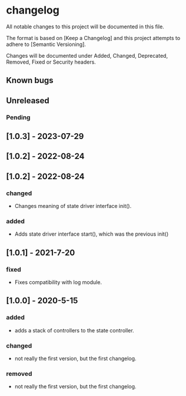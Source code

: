 # changelog

All notable changes to this project will be documented in this file.

The format is based on [Keep a Changelog] and this project attempts to adhere to [Semantic Versioning].

Changes will be documented under Added, Changed, Deprecated, Removed, Fixed or Security headers.

## Known bugs

## Unreleased

### Pending

## [1.0.3] - 2023-07-29
## [1.0.2] - 2022-08-24

## [1.0.2] - 2022-08-24
### changed
- Changes meaning of state driver interface init().

### added
- Adds state driver interface start(), which was the previous init()

## [1.0.1] - 2021-7-20
### fixed
- Fixes compatibility with log module.

## [1.0.0] - 2020-5-15
### added

- adds a stack of controllers to the state controller.

### changed

- not really the first version, but the first changelog.

### removed

- not really the first version, but the first changelog.

